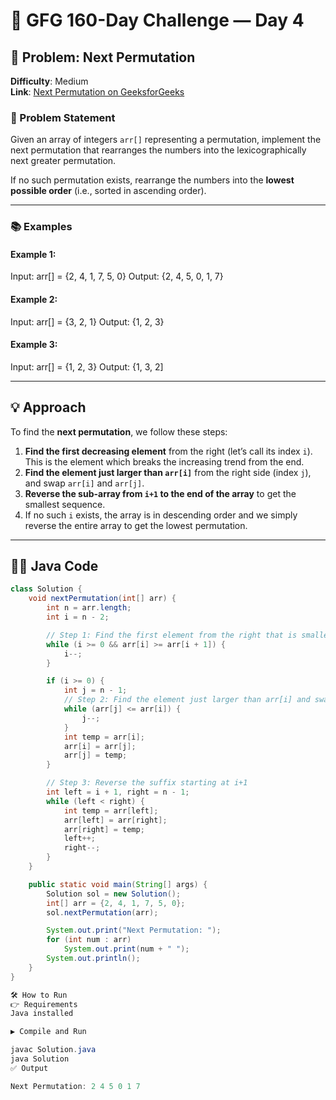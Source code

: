 # 🚀 GFG 160-Day Challenge — Day 4

## 🧠 Problem: Next Permutation

**Difficulty**: Medium  
**Link**: [Next Permutation on GeeksforGeeks](https://practice.geeksforgeeks.org/problems/next-permutation5226/1)

### 📝 Problem Statement

Given an array of integers `arr[]` representing a permutation, implement the next permutation that rearranges the numbers into the lexicographically next greater permutation.

If no such permutation exists, rearrange the numbers into the **lowest possible order** (i.e., sorted in ascending order).

---

### 📚 Examples

#### Example 1:
Input: arr[] = {2, 4, 1, 7, 5, 0}
Output: {2, 4, 5, 0, 1, 7}

#### Example 2:
Input: arr[] = {3, 2, 1}
Output: {1, 2, 3}


#### Example 3:
Input: arr[] = {1, 2, 3}
Output: {1, 3, 2]

---

## 💡 Approach

To find the **next permutation**, we follow these steps:
1. **Find the first decreasing element** from the right (let’s call its index `i`).  
   This is the element which breaks the increasing trend from the end.
2. **Find the element just larger than `arr[i]`** from the right side (index `j`), and swap `arr[i]` and `arr[j]`.
3. **Reverse the sub-array from `i+1` to the end of the array** to get the smallest sequence.
4. If no such `i` exists, the array is in descending order and we simply reverse the entire array to get the lowest permutation.

---

## 🧑‍💻 Java Code

```java
class Solution {
    void nextPermutation(int[] arr) {
        int n = arr.length;
        int i = n - 2;

        // Step 1: Find the first element from the right that is smaller than next
        while (i >= 0 && arr[i] >= arr[i + 1]) {
            i--;
        }

        if (i >= 0) {
            int j = n - 1;
            // Step 2: Find the element just larger than arr[i] and swap
            while (arr[j] <= arr[i]) {
                j--;
            }
            int temp = arr[i];
            arr[i] = arr[j];
            arr[j] = temp;
        }

        // Step 3: Reverse the suffix starting at i+1
        int left = i + 1, right = n - 1;
        while (left < right) {
            int temp = arr[left];
            arr[left] = arr[right];
            arr[right] = temp;
            left++;
            right--;
        }
    }

    public static void main(String[] args) {
        Solution sol = new Solution();
        int[] arr = {2, 4, 1, 7, 5, 0};
        sol.nextPermutation(arr);

        System.out.print("Next Permutation: ");
        for (int num : arr)
            System.out.print(num + " ");
        System.out.println();
    }
}

🛠️ How to Run
👉 Requirements
Java installed

▶️ Compile and Run

javac Solution.java
java Solution
✅ Output

Next Permutation: 2 4 5 0 1 7
